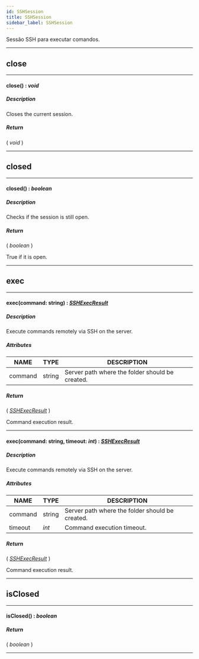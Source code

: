 ```yaml
---
id: SSHSession
title: SSHSession
sidebar_label: SSHSession
---
```


Sessão SSH para executar comandos.

---

## close

---

#### close() : _void_
##### Description

Closes the current session.

##### Return

( _void_ )


---

## closed

---

#### closed() : _boolean_
##### Description

Checks if the session is still open.

##### Return

( _boolean_ )

True if it is open.

---

## exec

---

#### exec(command: string) : _[SSHExecResult](../../objects/SSHExecResult)_
##### Description

Execute commands remotely via SSH on the server.

##### Attributes

| NAME | TYPE | DESCRIPTION |
|---|---|---|
| command | string | Server path where the folder should be created. |

##### Return

( _[SSHExecResult](../../objects/SSHExecResult)_ )

Command execution result.

---

#### exec(command: string, timeout: _int_) : _[SSHExecResult](../../objects/SSHExecResult)_
##### Description

Execute commands remotely via SSH on the server.

##### Attributes

| NAME | TYPE | DESCRIPTION |
|---|---|---|
| command | string | Server path where the folder should be created. |
| timeout | _int_ | Command execution timeout. |

##### Return

( _[SSHExecResult](../../objects/SSHExecResult)_ )

Command execution result.

---

## isClosed

---

#### isClosed() : _boolean_
##### Return

( _boolean_ )


---

